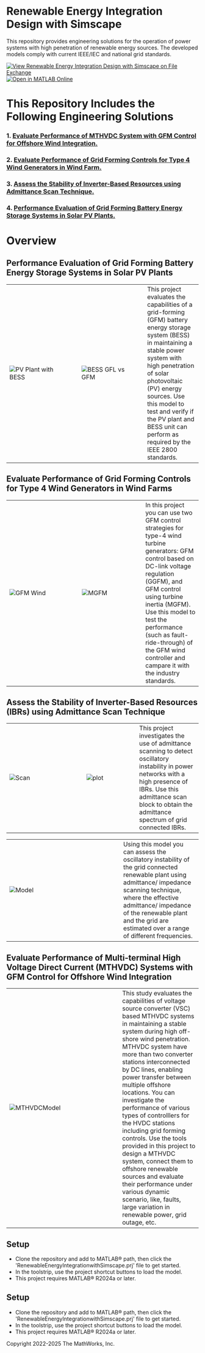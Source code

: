# **Renewable Energy Integration Design with Simscape**
This repository provides engineering solutions for the operation of power systems with high penetration of renewable energy sources. The developed models comply with current IEEE/IEC and national grid standards.

[![View ​Renewable Energy Integration Design with Simscape on File Exchange](https://www.mathworks.com/matlabcentral/images/matlab-file-exchange.svg)](https://www.mathworks.com/matlabcentral/fileexchange/123870-renewable-energy-integration-design-with-simscape)
[![Open in MATLAB Online](https://www.mathworks.com/images/responsive/global/open-in-matlab-online.svg)](https://matlab.mathworks.com/open/github/v1?repo=simscape/Renewable-Energy-Integration-Simscape)

# This Repository Includes the Following Engineering Solutions
### 1. [Evaluate Performance of MTHVDC System with GFM Control for Offshore Wind Integration.](https://viewer.mathworks.com/?viewer=live_code&url=https%3A%2F%2Fwww.mathworks.com%2Fmatlabcentral%2Fmlc-downloads%2Fdownloads%2F45965b03-57ee-472e-a6cb-8bc8dd5d299a%2F1739254663%2Ffiles%2FScriptsData%2FHVDC%2FMTHVDCModelDescription.mlx&embed=web)
### 2. [Evaluate Performance of Grid Forming Controls for Type 4 Wind Generators in Wind Farm.](https://viewer.mathworks.com/?viewer=live_code&url=https%3A%2F%2Fwww.mathworks.com%2Fmatlabcentral%2Fmlc-downloads%2Fdownloads%2F45965b03-57ee-472e-a6cb-8bc8dd5d299a%2F1739254828%2Ffiles%2FScriptsData%2FWind%20Model%2FMWWindFarmwithGridformingControls.mlx&embed=web)
### 3. [Assess the Stability of Inverter-Based Resources using Admittance Scan Technique.](https://viewer.mathworks.com/?viewer=live_code&url=https%3A%2F%2Fwww.mathworks.com%2Fmatlabcentral%2Fmlc-downloads%2Fdownloads%2F45965b03-57ee-472e-a6cb-8bc8dd5d299a%2F1739254828%2Ffiles%2FScriptsData%2FAdmittance%20Scan%2FAdmittanceScanofIBRsDescription.mlx&embed=web)
### 4. [Performance Evaluation of Grid Forming Battery Energy Storage Systems in Solar PV Plants.](https://viewer.mathworks.com/?viewer=live_code&url=https%3A%2F%2Fwww.mathworks.com%2Fmatlabcentral%2Fmlc-downloads%2Fdownloads%2F45965b03-57ee-472e-a6cb-8bc8dd5d299a%2F1739254828%2Ffiles%2FScriptsData%2FPVPlant%2FBatteryStoragePVPlantGFMMainPage.mlx&embed=web)

# Overview
## Performance Evaluation of Grid Forming Battery Energy Storage Systems in Solar PV Plants
<table>
  <tr>
    <td class="image-column" width=700><img src="Pictures/SystemModel.png" alt="PV Plant with BESS"></td>
    <td class="image-column" width=50></td>
    <td class="image-column" width=600><img src="Pictures/BESSGFL&GFM.PNG" alt="BESS GFL vs GFM"></td>
    <td class="image-column" width=50></td>
    <td class="text-column" width=300>This project evaluates the capabilities of a grid-forming (GFM) battery energy storage system (BESS) in maintaining a stable power system with high penetration of solar photovoltaic (PV) energy sources. 
    Use this model to test and verify if the PV plant and BESS unit can perform as required by the IEEE 2800 standards.</td>
  </tr>
</table>

## Evaluate Performance of Grid Forming Controls for Type 4 Wind Generators in Wind Farms
<table>
  <tr>
    <td class="image-column" width=700><img src="Pictures/WindFarm.PNG" alt="GFM Wind"></td>
    <td class="image-column" width=50></td>
    <td class="image-column" width=500><img src="Pictures/MGFMwind.PNG" alt="MGFM"></td>
    <td class="image-column" width=50></td>
    <td class="text-column" width=300>In this project you can use two GFM control strategies for type-4 wind turbine generators: GFM control based on DC-link voltage regulation (GGFM), and GFM control using turbine inertia (MGFM). Use this model to test the performance (such as fault-ride-through) of the GFM wind controller and campare it with the industry standards.</td>
  </tr>
</table>

## Assess the Stability of Inverter-Based Resources (IBRs) using Admittance Scan Technique
<table>
  <tr>
    <td class="image-column" width=700><img src="Pictures/AdmiP1.png" alt="Scan"></td>
    <td class="image-column" width=50></td>
    <td class="image-column" width=400><img src="Pictures/Scanadmi.png" alt="plot"></td>
    <td class="image-column" width=50></td>
    <td class="text-column" width=400>This project investigates the use of admittance scanning to detect oscillatory instability in power networks with a high presence of IBRs. Use this admittance scan block to obtain the admittance spectrum of grid connected IBRs.</td>
  </tr>
  </table>


<table>
  <tr>
    <td class="image-column" width=700><img src="Pictures/Admiscanmodel.png" alt="Model"></td>
    <td class="image-column" width=50></td>
    <td class="text-column" width=400> Using this model you can assess the oscillatory instability of the grid connected renewable plant using admittance/ impedance scanning technique, where the effective admittance/ impedance of the renewable plant and the grid are estimated over a range of different frequencies.</td>
  </tr>
</table>

##  Evaluate Performance of Multi-terminal High Voltage Direct Current (MTHVDC) Systems with GFM Control for Offshore Wind Integration
<table>
  <tr>
    <td class="image-column" width=600><img src="Pictures/HVDCModelGFM.png" alt="MTHVDCModel"></td>
    <td class="image-column" width=50></td>
    <td class="text-column" width=400> This study evaluates the capabilities of voltage source converter (VSC) based MTHVDC systems in maintaining a stable system during high off-shore wind penetration. MTHVDC system have more than two converter stations interconnected by DC lines, enabling power transfer between multiple offshore locations. You can investigate the performance of various types of controlllers for the HVDC stations including grid forming controls. Use the tools provided in this project to design a MTHVDC system, connect them to offshore renewable sources and evaluate their performance under various dynamic scenario, like, faults, large variation in renewable power, grid outage, etc.</td>
  </tr>
</table>

## Setup
- Clone the repository and add to MATLAB&reg; path, then click the 'RenewableEnergyIntegrationwithSimscape.prj' file to get started. 
- In the toolstrip, use the project shortcut buttons to load the model.
- This project requires MATLAB&reg; R2024a or later.

## Setup
- Clone the repository and add to MATLAB&reg; path, then click the 'RenewableEnergyIntegrationwithSimscape.prj' file to get started. 
- In the toolstrip, use the project shortcut buttons to load the model.
- This project requires MATLAB&reg; R2024a or later.

Copyright 2022-2025 The MathWorks, Inc.
